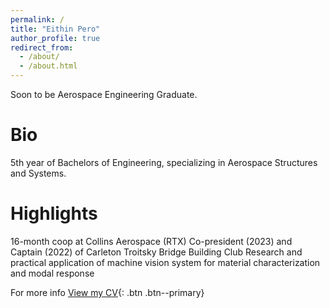 ```yaml
---
permalink: /
title: "Eithin Pero"
author_profile: true
redirect_from: 
  - /about/
  - /about.html
---
```


Soon to be Aerospace Engineering Graduate.


Bio
======
5th year of Bachelors of Engineering, specializing in Aerospace Structures and Systems. 

Highlights
======
16-month coop at Collins Aerospace (RTX)
Co-president (2023) and Captain (2022) of Carleton Troitsky Bridge Building Club
Research and practical application of machine vision system for material characterization and modal response

For more info
[View my CV](/files/CollinsAerospace2025.pdf){: .btn .btn--primary} 

